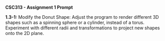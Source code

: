 **CSC313 - Assignment 1 Prompt**

**1.3-1:** Modify the Donut Shape: Adjust the program to render different 3D shapes such as a spinning sphere or a cylinder, 
instead of a torus. Experiment with different radii and transformations to project new shapes onto the 2D plane.
